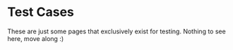 # Test Cases

These are just some pages that exclusively exist for testing.
Nothing to see here, move along :)
